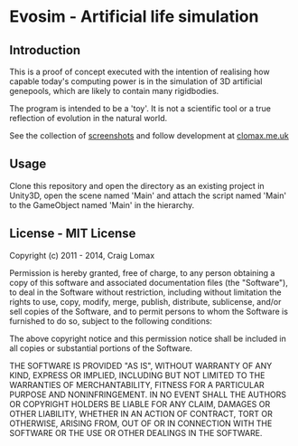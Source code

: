 # Evosim - Artificial life simulation
## Introduction
This is a proof of concept executed with the intention of realising how capable today's computing power is in the simulation of 3D artificial genepools, which are likely to contain many rigidbodies.

The program is intended to be a 'toy'. It is not a scientific tool or a true reflection of evolution in the natural world.

See the collection of [screenshots](http://imgur.com/a/g5gJ3#0) and follow development at [clomax.me.uk](http://clomax.me.uk)

## Usage
Clone this repository and open the directory as an existing project in Unity3D, open the scene named 'Main' and attach the script named 'Main' to the GameObject named 'Main' in the hierarchy.

## License - MIT License
Copyright (c) 2011 - 2014, Craig Lomax

Permission is hereby granted, free of charge, to any person obtaining a copy of this software and associated documentation files (the "Software"), to deal in the Software without restriction, including without limitation the rights to use, copy, modify, merge, publish, distribute, sublicense, and/or sell copies of the Software, and to permit persons to whom the Software is furnished to do so, subject to the following conditions:

The above copyright notice and this permission notice shall be included in all copies or substantial portions of the Software.

THE SOFTWARE IS PROVIDED \"AS IS\", WITHOUT WARRANTY OF ANY KIND, EXPRESS OR IMPLIED, INCLUDING BUT NOT LIMITED TO THE WARRANTIES OF MERCHANTABILITY, FITNESS FOR A PARTICULAR PURPOSE AND NONINFRINGEMENT. IN NO EVENT SHALL THE AUTHORS OR COPYRIGHT HOLDERS BE LIABLE FOR ANY CLAIM, DAMAGES OR OTHER LIABILITY, WHETHER IN AN ACTION OF CONTRACT, TORT OR OTHERWISE, ARISING FROM, OUT OF OR IN CONNECTION WITH THE SOFTWARE OR THE USE OR OTHER DEALINGS IN THE SOFTWARE.
